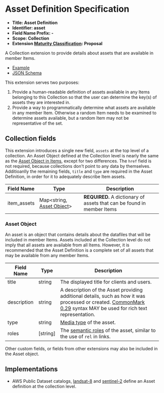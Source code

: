 # Asset Definition Specification

- **Title: Asset Definition**
- **Identifier: asset**
- **Field Name Prefix: -**
- **Scope: Collection**
- **Extension [Maturity Classification](../README.md#extension-maturity): Proposal**

A Collection extension to provide details about assets that are available in member Items.

- [Example](examples/example-landsat8.json)
- [JSON Schema](json-schema/schema.json)

This extension serves two purposes:

1. Provide a human-readable definition of assets available in any Items belonging to this Collection so that the user can determine the key(s) of assets they are interested in.
2. Provide a way to programmatically determine what assets are available in any member Item.
   Otherwise a random Item needs to be examined to determine assets available, but a random Item may not be representative of the set.

## Collection fields

This extension introduces a single new field, `assets` at the top level of a collection.
An Asset Object defined at the Collection level is nearly the same as the [Asset Object in Items](../../item-spec/item-spec.md#asset-object), except for two differences.
The `href` field is not required, because collections don't point to any data by themselves.
Additioanlly the remaining fields, `title` and `type` are required in the Asset Definition, in order for it to adequately describe Item assets.

| Field Name | Type                                       | Description |
| ---------- | ------------------------------------------ | ----------- |
| item_assets     | Map<string, [Asset Object](#asset-object)> | **REQUIRED.** A dictionary of assets that can be found in member Items |

### Asset Object

An asset is an object that contains details about the datafiles that will be included in member Items. Assets included at the Collection level do not imply that all assets are available from all Items. However, it is recommended that the Asset Definition is a complete set of all assets that may be available from any member Items.

| Field Name  | Type      | Description |
| ----------- | --------- | ----------- |
| title       | string    | The displayed title for clients and users. |
| description | string    | A description of the Asset providing additional details, such as how it was processed or created. [CommonMark 0.29](http://commonmark.org/) syntax MAY be used for rich text representation. |
| type        | string    | [Media type](../../item-spec/item-spec.md#media-types) of the asset. |
| roles       | \[string] | The [semantic roles](../../item-spec/item-spec.md#asset-role-types) of the asset, similar to the use of `rel` in links. |

Other custom fields, or fields from other extensions may also be included in the Asset object.

## Implementations

- AWS Public Dataset catalogs, [landsat-8](http://landsat-stac.s3.amazonaws.com/landsat-8-l1/catalog.json) and [sentinel-2](http://sentinel-stac.s3.amazonaws.com/sentinel-2-l1c/catalog.json) define an Asset definition at the collection level.
